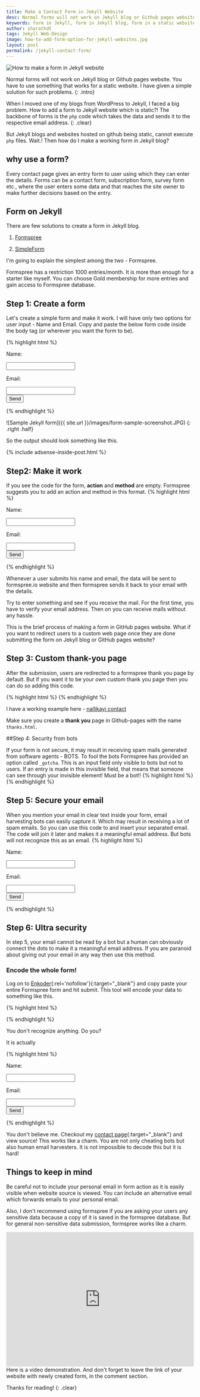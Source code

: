 ```yaml
---
title: Make a Contact Form in Jekyll Website
desc: Normal forms will not work on Jekyll blog or Github pages website. You have to use something that works for a static website. I have given a simple solution for such problems.
keywords: form in Jekyll, form in Jekyll blog, form in a static website, formspree
author: sharathdt
tags: Jekyll Web-Design
image: how-to-add-form-option-for-jekyll-websites.jpg
layout: post
permalink: /jekyll-contact-form/
---
```


<img alt="How to make a form in Jekyll website" title="How to make a form in Jekyll website" itemprop="thumbnailUrl" class="left half noborder" src="{{ site.url }}/images/how-to-add-form-option-for-jekyll-websites.jpg">

<i class="fa fa-quote-left fa-3x fa-pull-left fa-border"></i>Normal forms will not work on Jekyll blog or Github pages website. You have to use something that works for a static website. I have given a simple solution for such problems.
{: .intro}

When I moved one of my blogs from WordPress to Jekyll, I faced a big problem. How to add a form to Jekyll website which is static?! The backbone of forms is the ```php``` code which takes the data and sends it to the respective email address.
{: .clear}

<div id="toc" class="clear"></div>

But Jekyll blogs and websites hosted on github being static, cannot execute ```php``` files. Wait.! Then how do I make a working form in Jekyll blog?

## why use a form?
Every contact page gives an entry form to user using which they can enter the details. Forms can be a contact form, subscription form, survey form etc., where the user enters some data and that reaches the site owner to make further decisions based on the entry.

## Form on Jekyll
There are few solutions to create a form in Jekyll blog.

1. [Formspree](http://formspree.io)

2. [SimpleForm](https://getsimpleform.com/)

I'm going to explain the simplest among the two - Formspree. 

Formspree has a restriction 1000 entries/month. It is more than enough for a starter like myself. You can choose Gold membership for more entries and gain access to Formspree database.



## Step 1: Create a form

Let's create a simple form and make it work. I will have only two options for user input - Name and Email. Copy and paste the below form code inside the body tag (or wherever you want the form to be).

{% highlight html  %}
<form action="" method="">
    <p>Name: </p><input type="text" name="name"><br />
    <p>Email: </p><input type="email" name="email"><br />
    <input type="submit" value="Send">
</form>
{% endhighlight %}


![Sample Jekyll form]({{ site.url }}/images/form-sample-screenshot.JPG)
{: .right .half}

So the output should look something like this.

<div class="clear"></div>

{% include adsense-inside-post.html %}

## Step2: Make it work

If you see the code for the form, **action** and **method** are empty. Formspree suggests you to add an action and method in this format.
{% highlight html %}

<form action="//formspree.io/your@email.com" method="POST">
    <p>Name: </p><input type="text" name="name"><br />
    <p>Email: </p><input type="email" name="email"><br />
    <input type="submit" value="Send">
</form>

{% endhighlight %}



Whenever a user submits his name and email, the data will be sent to formspree.io website and then formspree sends it back to your email with the details. 

Try to enter something and see if you receive the mail. For the first time, you have to verify your email address. Then on you can receive mails without any hassle.

This is the brief process of making a form in GitHub pages website. What if you want to redirect users to a custom web page once they are done submitting the form on Jekyll blog or GitHub pages website?

## Step 3: Custom thank-you page 
After the submission, users are redirected to a formspree thank you page by default. But if you want it to be your own custom thank you page then you can do so adding this code.

{% highlight html %}
<input type="hidden" name="_next" value="//path/thanks.html" />
{% endhighlight %}

I have a working example here - [nallikayi contact](https://articles.nallikayi.com/contact-us.html)

Make sure you create a **thank you** page in Github-pages with the name ```thanks.html```. 

##Step 4: Security from bots

If your form is not secure, it may result in receiving spam mails generated from software agents - BOTS. To fool the bots Formspree has provided an option called ```_gotcha```. This is an input field only visible to bots but not to users. If an entry is made in this invisible field, that means that someone can see through your invisible element! Must be a bot!!
{% highlight html %}
<input type="text" name="_gotcha" style="display:none" />
{% endhighlight %}

## Step 5: Secure your email
When you mention your email in clear text inside your form, email harvesting bots can easily capture it. Which may result in receiving a lot of spam emails. So you can use this code to and insert your separated email. The code will join it later and makes it a meaningful email address. But bots will not recognize this as an email. 
{% highlight html %}
<form id="formaction" method="POST">
    <p>Name: </p><input type="text" name="name"><br />
    <p>Email: </p><input type="email" name="email"><br />
    <input type="submit" value="Send">
</form>
<script>
    var contactform =  document.getElementById('formaction');
    contactform.setAttribute('action', '//formspree.io/' + 'your' + '@' + 'email' + '.' + 'com');
</script>
{% endhighlight %}

## Step 6: Ultra security 
In step 5, your email cannot be read by a bot but a human can obviously connect the dots to make it a meaningful email address. If you are paranoid about giving out your email in any way then use this method.

### Encode the whole form!
Log on to [Enkoder](http://hivelogic.com/enkoder/){:rel='nofollow'}{:target="_blank"} and copy paste your entire Formspree form and hit submit. This tool will encode your data to something like this.

{% highlight html %}
<script type="text/javascript">
//<![CDATA[
<!--
var x="function f(x){var i,o=\"\",ol=x.length,l=ol;while(x.charCodeAt(l/13)!" +
"=92){try{x+=x;l+=l;}catch(e){}}for(i=l-1;i>=0;i--){o+=x.charAt(i);}return o" +
".substr(0,ol);}f(\")17,\\\"<6>-!<lr120\\\\330\\\\SG420\\\\%n\\\\+HW(720\\\\" +
"430\\\\420\\\\#M2Pt\\\\630\\\\600\\\\010\\\\630\\\\GD9020\\\\n\\\\710\\\\30" +
"0\\\\520\\\\,|100\\\\a>* ,w\\\"\\\\ $=;mponm\\\"\\\\720\\\\8520\\\\vhf7&771" +
"\\\\|c430\\\\SW\\\\\\\\Q^030\\\\e500\\\\R[TZ320\\\\020\\\\m\\\\\\\\FO@It\\\\"+
"v420\\\\MW_Q400\\\\WWQNv\\\"\\\\#l4&9\\\"\\\\{771\\\\tyV,a,/.-,eV{T9)%va>?\\"+
"\"\\\\\\\"\\\\030\\\\120\\\\230\\\\420\\\\[$J320\\\\030\\\\520\\\\530\\\\RS" +
",330\\\\620\\\\010\\\\030\\\\I6Tr\\\\720\\\\730\\\\120\\\\D720\\\\720\\\\12" +
"0\\\\610\\\\6bc,tfyb2;oC2{6)('&kXq^?\\\"\\\\\\\"\\\\)/4*[$J220\\\\230\\\\43" +
"0\\\\700\\\\720\\\\430\\\\PM2300\\\\300\\\\200\\\\630\\\\n\\\\t\\\\n\\\\420" +
"\\\\n\\\\200\\\\A>\\\\\\\\400\\\\6~0.4<ez771\\\\891';#'a:#)&?*'#\\\"(f};o n" +
"ruter};))++y(^)i(tAedoCrahc.x(edoCrahCmorf.gnirtS=+o;721=%y;i=+y)17==i(fi{)" +
"++i;l<i;0=i(rof;htgnel.x=l,\\\"\\\"=o,i rav{)y,x(f noitcnuf\")"              ;
while(x=eval(x));
//-->
//]]>
</script>

{% endhighlight %}

You don't recognize anything. Do you?

It is actually

{% highlight html %}

<form id="formaction" method="POST">
    <p>Name: </p><input type="text" name="name"><br />
    <p>Email: </p><input type="email" name="email"><br />
    <input type="submit" value="Send">
</form>

{% endhighlight %}

You don't believe me. Checkout my [contact page](/contact/){:target="_blank"} and view source!
This works like a charm. You are not only cheating bots but also human email harvesters. It is not impossible to decode this but it is hard!

## Things to keep in mind

Be careful not to include your personal email in form action as it is easily visible when website source is viewed. You can include an alternative email which forwards emails to your personal email. 

Also, I don't recommend using formspree if you are asking your users any sensitive data because a copy of it is saved in the formspree database. But for general non-sensitive data submission, formspree works like a charm.

<iframe itemscope="" itemprop="video" width="100%" height="360" class="right half" src="https://www.youtube.com/embed/IP6HsgwQkvs?rel=0" frameborder="0" allowfullscreen></iframe>
Here is a video demonstration. And don't forget to leave the link of your website with newly created form, in the comment section.

Thanks for reading!
{: .clear}
